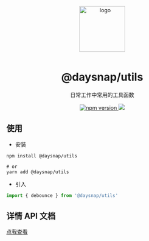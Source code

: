 <p align="center">
  <img alt="logo" src="https://avatars.githubusercontent.com/u/96568061?s=200&v=4" width="120" height="120" style="margin-bottom: 10px;">
</p>

<h1 align="center">@daysnap/utils</h1>

<p align="center">日常工作中常用的工具函数</p>

<p align="center">
  <a href="https://www.npmjs.org/package/@daysnap/utils">
     <img src="https://img.shields.io/npm/v/@daysnap/utils.svg" alt="npm version" />
  </a>
  <a href="https://npmcharts.com/compare/@daysnap/utils">
    <img src="https://img.shields.io/npm/dm/@daysnap/utils.svg">
  </a>
</p>


## 使用

- 安装
```shell
npm install @daysnap/utils

# or
yarn add @daysnap/utils
```

- 引入
```js
import { debounce } from '@daysnap/utils'
```

## 详情 API 文档

[点我查看](./docs/modules.md)
